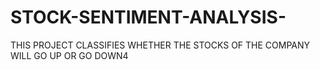 # STOCK-SENTIMENT-ANALYSIS-
THIS PROJECT CLASSIFIES WHETHER THE STOCKS OF THE COMPANY WILL GO UP OR GO DOWN4
